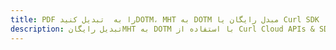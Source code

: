 ---title: PDF را به  تبدیل کنیدDOTM، MHT به DOTM مبدل رایگان یا Curl SDKdescription: تبدیل رایگانMHT به DOTM با استفاده از Curl Cloud APIs & SDK همچنین اسناد PDF را در Cloud ایجاد، ویرایش و رندر کنید.---
